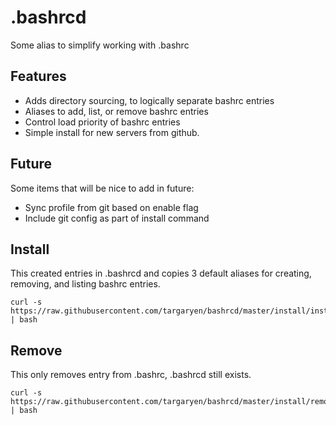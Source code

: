 

# .bashrcd

Some alias to simplify working with .bashrc

## Features

* Adds directory sourcing, to logically separate bashrc entries
* Aliases to add, list, or remove bashrc entries
* Control load priority of bashrc entries
* Simple install for new servers from github.


## Future

Some items that will be nice to add in future:

* Sync profile from git based on enable flag
* Include git config as part of install command


## Install

This created entries in .bashrcd and copies 3 default aliases for creating, removing, and listing bashrc entries.


```
curl -s https://raw.githubusercontent.com/targaryen/bashrcd/master/install/install_brcd.sh | bash  

```

## Remove

This only removes entry from .bashrc, .bashrcd still exists.

```
curl -s https://raw.githubusercontent.com/targaryen/bashrcd/master/install/remove_brcd.sh | bash
```

